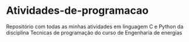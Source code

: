 # Atividades-de-programacao
 Repositório com todas as minhas atividades em linguagem C e Python da disciplina Tecnicas de programação do curso de Engenharia de energias

